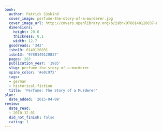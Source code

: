 ```yaml
---
book:
  author: Patrick Süskind
  cover_image: perfume-the-story-of-a-murderer.jpg
  cover_image_url: http://covers.openlibrary.org/b/isbn/9780140120837-L.jpg
  dimensions:
    height: 20.0
    thickness: 0.1
    width: 12.7
  goodreads: '343'
  isbn10: 0140120831
  isbn13: '9780140120837'
  pages: 263
  publication_year: '1985'
  slug: perfume-the-story-of-a-murderer
  spine_color: '#e0c972'
  tags:
  - german
  - historical-fiction
  title: 'Perfume: The Story of a Murderer'
plan:
  date_added: '2015-04-09'
review:
  date_read:
  - 2010-12-01
  did_not_finish: false
  rating: 1
---
```

